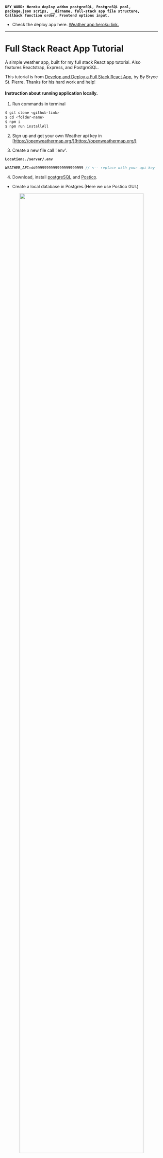 __`KEY_WORD: Heroku deploy addon postgreSQL, PostgreSQL pool, package.json scrips, __dirname, full-stack app file structure, Callback function order, Frontend options input.`__

- Check the deploy app here. [Weather app heroku link.](https://weather-app-demo-2020.herokuapp.com/)

------------------------------------------------------------
# Full Stack React App Tutorial
A simple weather app, built for my full stack React app tutorial. Also features Reactstrap, Express, and PostgreSQL.

This tutorial is from [Develop and Deploy a Full Stack React App](https://brycestpierre.com/full-stack-react-app/), by By Bryce St. Pierre. Thanks for his hard work and help! 

#### Instruction about running application locally.

1. Run commands in terminal
```bash
$ git clone <github-link>
$ cd <folder-name>
$ npm i
$ npm run installAll
```

2. Sign up and get your own Weather api key in [https://openweathermap.org/](https://openweathermap.org/)

3. Create a new file call '.env'.

__`Location:./server/.env`__
```js
WEATHER_API=dd9999999999999999999999 // <-- replace with your api key
```

4. Download, install [postgreSQL](https://www.postgresql.org/) and [Postico](https://eggerapps.at/postico/).
- Create a local database in Postgres.(Here we use Postico GUI.)

<p align="center">
<img src="./assets/p29-01.png" width=90%>
</p>

------------------------------------------------------------

5. Create a table.

<p align="center">
<img src="./assets/p29-02.png" width=90%>
</p>

```sql
CREATE TABLE cities (
	id serial NOT NULL,
	city_name character varying(50) NOT NULL,
	PRIMARY KEY (id)
)
```
------------------------------------------------------------


5. Run the app in local.
```bash
$ npm run dev
```
------------------------------------------------------------

# Web development tools (Part 29)

- #### Click here: [BACK TO NAVIGASTION](https://github.com/DonghaoWu/WebDev-tools-demo/blob/master/README.md)

## `Section: Deploy.` (Basic)

### `Summary`: In this documentation, we learn to deploy a fullstack application with tech stack React, Node, Express and Postgres.

### `Check Dependencies & Tools:`

`Backend:`
- body-parser
- cookie-parser
- dotenv
- express
- pg :star:(8.3.0)
- request
- request-promise

`Frontend:`
- bootstrap
- lodash
- lodash.template
- merge
- react
- react-dom
- react-scripts
- reactstrap

------------------------------------------------------------

#### `本章背景：`
- 本章是一个很简单的部署全栈应用程序的教程，使用的技术栈包括：React，Node，Express，Postgres，部署平台是 Heroku。

- 本实例有三个特点，第一个是全栈部署，第二是使用 Postgres 部署，有比较大的实用指导意义，第三时作者对于 SQL database 的设置比较原生，也是一个很好学习的机会。

- 自己对原本的文件结构进行调整，对应的 package.json 也进行了修改，是一个很好的学习机会。[heroku customize nodejs scripts](https://devcenter.heroku.com/articles/nodejs-support)

------------------------------------------------------------
- 设计思路：

1. 后端思路：重点是 pool 的设置。

2. 前端思路：正常设置，还有配置 proxy。

3. 可以补充的工作：
    - 加入 redis & Authentication。
    - 增加前端错误信息显示条，比如说前端和后端都遇到错误，前端进行页面跳转并显示来自后端的错误信息。
    - 提升 code 的逻辑，减少重复。
    - 增加 errorHandler。
------------------------------------------------------------

### <span id="29.0">`Brief Contents & codes position`</span>

- #### Click here: [BACK TO NAVIGASTION](https://github.com/DonghaoWu/WebDev-tools-demo/blob/master/README.md)

- [29.1 Change file structure.](#29.1)
- [29.2 Backend setup.](#29.2)
- [29.3 Frontend setup.](#29.3)
- [29.4 Deploy in heroku.](#29.4)
- [29.5 Redeploy.](#29.5)
- [29.6 ‘pg’ Dependency version update.](#29.6)
- [29.7 PostgreSQL pool.](#29.7)

------------------------------------------------------------

### <span id="29.1">`Step1: Change file structure.`</span>

- #### Click here: [BACK TO CONTENT](#29.0)

1. 传统的 fullstack 文件结构（网上常见的 heroku deploy 教程结构），[查看这里：Weather-RNEP-heroku-old](https://github.com/DonghaoWu/Weather-RNEP-heroku-old)

  - 之前的结构是把前端 app 放在大文件夹里面，前端 app 有自己的 package.json，但是后端 app 不是独立的，它跟全局共用一个 package.json，所以之前一共有两个 package.json，分别是：

  __`Location:./package.json`__

  ```json
  {
    "name": "postgres-deploy-heroku",
    "version": "1.0.0",
    "description": "A tutorial about deploy a postgres fullstack application.",
    "main": "index.js",
    "scripts": {
      "dev": "concurrently \"npm run server\" \"npm run client\"",
      "client": "npm start --prefix client",
      "server": "nodemon server",
      "start": "node server",
      "heroku-postbuild": "cd client && npm install && npm run build"
    },
    "repository": {
      "type": "git",
      "url": "git+https://github.com/DonghaoWu/deploy-example-heroku.git"
    },
    "keywords": [
      "postgres-deploy-heroku"
    ],
    "author": "Donghao",
    "license": "ISC",
    "bugs": {
      "url": "https://github.com/DonghaoWu/deploy-example-heroku/issues"
    },
    "homepage": "https://github.com/DonghaoWu/deploy-example-heroku#readme",
    "devDependencies": {
      "concurrently": "^5.2.0",
      "nodemon": "^2.0.4"
    },
    "dependencies": {
      "body-parser": "^1.19.0",
      "cookie-parser": "^1.4.5",
      "dotenv": "^8.2.0",
      "express": "^4.17.1",
      "pg": "^8.3.0",
      "request": "^2.88.2",
      "request-promise": "^4.2.6"
    }
  }
  ```

  __`Location:./client/package.json`__

  ```json
    
  {
    "name": "client",
    "version": "0.1.0",
    "private": true,
    "dependencies": {
      "bootstrap": "^4.3.1",
      "lodash": "^4.17.19",
      "lodash.template": "^4.5.0",
      "merge": "^1.2.1",
      "react": "^16.5.1",
      "react-dom": "^16.5.1",
      "react-scripts": "^3.4.1",
      "reactstrap": "^6.4.0"
    },
    "scripts": {
      "start": "react-scripts start",
      "build": "react-scripts build",
      "test": "react-scripts test --env=jsdom",
      "eject": "react-scripts eject"
    },
    "proxy": "http://localhost:5000",
    "browserslist": {
      "production": [
        ">0.2%",
        "not dead",
        "not op_mini all"
      ],
      "development": [
        "last 1 chrome version",
        "last 1 firefox version",
        "last 1 safari version"
      ]
    }
  }
  ```

2. 修改后，把后端 app 独立起来，使后端 app 有自己的 package.json，这需要把一些 dependency 转移到 server 文件夹中，同时对根目录的 package.json 进行修改。

```diff
+ ./client/package.json 不用修改
```

__`Location:./package.json`__

```diff
{
  "name": "postgres-deploy-heroku",
  "version": "1.0.0",
  "description": "A tutorial about deploy a postgres fullstack application.",
  "main": "index.js",
  "scripts": {
+   "installAll": "concurrently \"npm run installServer\" \"npm run installClient\"",
+   "installServer": "cd server && npm install",
+   "installClient": "cd client && npm install",
+   "dev": "concurrently \"npm run server\" \"npm run client\"",
+   "client": "npm start --prefix client",
+   "server": "npm run server --prefix server",
+   "start": "npm start --prefix server",
+   "heroku-prebuild": "cd server && npm install",
+   "heroku-postbuild": "cd client && npm install && npm run build"
  },
  "repository": {
    "type": "git",
    "url": "git+https://github.com/DonghaoWu/deploy-example-heroku.git"
  },
  "keywords": [
    "postgres-deploy-heroku"
  ],
  "author": "Donghao",
  "license": "ISC",
  "bugs": {
    "url": "https://github.com/DonghaoWu/deploy-example-heroku/issues"
  },
  "homepage": "https://github.com/DonghaoWu/deploy-example-heroku#readme",
  "devDependencies": {
+   "concurrently": "^5.2.0"
  }
}
```

__`Location:./server/package.json`__

```diff
{
  "name": "server",
  "version": "1.0.0",
  "description": "",
  "main": "index.js",
  "scripts": {
    "server": "nodemon index.js",
    "start": "node index.js"
  },
  "author": "",
  "license": "ISC",
  "dependencies": {
+   "body-parser": "^1.19.0",
+   "cookie-parser": "^1.4.5",
+   "dotenv": "^8.2.0",
+   "express": "^4.17.1",
+   "pg": "^8.3.0",
+   "request": "^2.88.2",
+   "request-promise": "^4.2.6"
  },
  "devDependencies": {
+   "nodemon": "^2.0.4"
  }
}
```
#### `Comment:`
1. 修改文件结构确实使工作量增多了，但这样做能够最大程度保持前端 app 和后端 app 能独立一个文件夹，使用起来会清楚很多。

### <span id="29.2">`Step2: Backend setup.`</span>

- #### Click here: [BACK TO CONTENT](#29.0)

#### Backend 主要是聚焦在 Database 的设置不一样上面。

1. 之前 smart-brain-prod 的 postgreSQL 设置：

```js
// Step 1, 定义 route function
const handleProfileGet = (req, res, db) => {
  const { id } = req.params;
  db.select('*').from('users').where({ id })
    .then(user => {
      if (user.length) {
        res.json(user[0])
      } else {
        res.status(400).json('Not found')
      }
    })
    .catch(err => res.status(400).json('error getting user'))
}

// Step 2, Database Setup
const knex = require('knex');

const db = knex({
  client: process.env.POSTGRES_CLIENT,
  connection: {
    host: process.env.POSTGRES_HOST,
    user: process.env.POSTGRES_USER,
    password: process.env.POSTGRES_PASSWORD,
    database: process.env.POSTGRES_DB
  }
});

// Step 3, 应用，在 route 中调用 function。
app.get('/profile/:id', auth.requireAuth, (req, res) => { handleProfileGet(req, res, db) })
```

- 或者
```js
// Step 2, Database Setup
const knex = require('knex');

const db = knex({
  client: 'pg',
  connection: process.env.POSTGRES_URI
});
```

2. 本例的 postgreSQL 设置：

```js
// Step 1, Database Setup
const { Pool } = require('pg');

const CONNECTION_STRING = process.env.DATABASE_URL || 'postgresql://postgres:postgres@localhost:5432/weather-db';

class Database {
  constructor() {
    this._pool = new Pool({
      connectionString: CONNECTION_STRING,
    });

    this._pool.on('error', (err, client) => {
      console.error('Unexpected error on idle PostgreSQL client.', err);
      process.exit(-1);
    });
  }

  query(query, ...args) {
    this._pool.connect((err, client, done) => {
      if (err) throw err;
      const params = args.length === 2 ? args[0] : [];
      const callback = args.length === 1 ? args[0] : args[1];

      client.query(query, params, (err, res) => {
        done();
        if (err) {
          console.log(err.stack);
          return callback({ error: 'Database error.' }, null);
        }
        callback({}, res.rows);
      });
    });
  }

  end() {
    this._pool.end();
  }
}

module.exports = new Database();
```

```js
// Step 2, 定义route function
const db = require('../database');

class Cities {
  static retrieveAll (callback) {
    db.query('SELECT city_name from cities', (err, res) => {
      let result = err.error || res;
      callback(result);
    });
  }

  static insert (city, callback) {
    db.query('INSERT INTO cities (city_name) VALUES ($1)', [city], (err, res) => {
      let result = err.error || res;
      callback(result);
    });
  }
}

module.exports = Cities;
```

```js
// Step 3, 应用，在 route 中调用 function。
let express = require('express');
let Cities = require('../models/cities');

let router = express.Router();

router.get('/', (req, res) => {
  Cities.retrieveAll((result) => {
    return res.json(result);
  });
});

router.post('/', (req, res) => {
  let city = req.body.city;

  Cities.insert(city, (result) => {
    return res.json(result);
  });
});

module.exports = router;
```

#### `Comment:`
1. 很明显，本例中使用的 database 设置更复杂更原生，值得学习，而且这里使用了 跟 smart-brain 不一样的 __`pool 概念`__。

2. 试图分析这种原生设置的调用顺序：

```diff
+ API call: `/`
+ client.query('SELECT city_name from cities', [], callback-A);


+ success:
+ callback-A({}, res.rows); //db.query('SELECT city_name from cities', callback-A);
+ callback-B(res); // retrieveAll (callback-B)


- failed
- callback-A({ error: 'Database error.' }, null); //db.query('SELECT city_name from cities', callback-A);
- callback-B(err); // retrieveAll (callback-B)
```


<p align="center">
<img src="./assets/p29-03.png" width=90%>
</p>

-----------------------------------------------------------------

3. 从代码可知，有两个函数是原生的，包括

```js
this._pool.on(param, callback) // callback(err, client)
this._pool.connect(callback) // callback(err, client, done)
client.query(param1, param2, callback) // client 来自 this._pool.connect(callback) 中 callback 的第二个参数。
```

4. 为了方便理解，上面的代码跟源代码有点区别，原版是：

```js
// Step 2, 定义route function
const db = require('../database');

class Cities {
  static retrieveAll (callback) {
    db.query('SELECT city_name from cities', (err, res) => {
      if (err.error)
        return callback(err);
      callback(res);
    });
  }

  static insert (city, callback) {
    db.query('INSERT INTO cities (city_name) VALUES ($1)', [city], (err, res) => {
      if (err.error)
        return callback(err);
      callback(res);
    });
  }
}

module.exports = Cities;
```

```js
// Step 3, 应用，在 route 中调用 function。
let express = require('express');
let Cities = require('../models/cities');

let router = express.Router();

router.get('/', (req, res) => {
  Cities.retrieveAll((err, cities) => {
    if (err)
      return res.json(err);
    return res.json(cities);
  });
});

router.post('/', (req, res) => {
  let city = req.body.city;

  Cities.insert(city, (err, result) => {
    if (err)
      return res.json(err);
    return res.json(result);
  });
});

module.exports = router;
```


### <span id="29.3">`Step3: Frontend setup.`</span>

- #### Click here: [BACK TO CONTENT](#29.0)

1. 配置 proxy：

__`Location:./client/package.json`__

```json
"proxy": "http://localhost:5000"
```

2. 前端代码：

__`Location:./client/src/App.js`__

```jsx
import React, { Component } from 'react';

import {
  Container,
  Navbar,
  NavbarBrand,
  Row,
  Jumbotron,
  InputGroup,
  InputGroupAddon,
  Button,
  FormGroup,
  Input,
  Col
} from 'reactstrap';

import Weather from './Weather';

class App extends Component {
  constructor(props) {
    super(props);

    this.state = {
      weather: null,
      cityList: [],
      newCityName: ''
    };
  }

  getCityList = () => {
    fetch('/api/cities')
      .then(res => res.json())
      .then(res => {
        let cityList = res.map(r => r.city_name);
        this.setState({ cityList });
      });
  };

  handleInputChange = (e) => {
    this.setState({ newCityName: e.target.value });
  };

  handleAddCity = () => {
    fetch('/api/cities', {
      method: 'post',
      headers: { 'Content-Type': 'application/json' },
      body: JSON.stringify({ city: this.state.newCityName })
    })
      .then(res => res.json())
      .then(res => {
        this.getCityList();
        this.setState({ newCityName: '' });
      });
  };

  handleChangeCityAndGetWeather = (e) => {
    let city = e.target.value;
    fetch(`/api/weather/${city}`)
      .then(res => res.json())
      .then(weather => {
        this.setState({ weather });
      });
  }

  componentDidMount() {
    this.getCityList();
  }

  render() {
    return (
      <Container fluid className="centered">
        <Navbar dark color="dark">
          <NavbarBrand href="/">MyWeather</NavbarBrand>
        </Navbar>
        <Row>
          <Col>
            <Jumbotron>
              <h1 className="display-3">MyWeather</h1>
              <p className="lead">The current weather for your favorite cities!</p>
              <InputGroup>
                <Input
                  placeholder="New city name..."
                  value={this.state.newCityName}
                  onChange={this.handleInputChange}
                />
                <InputGroupAddon addonType="append">
                  <Button color="primary" onClick={this.handleAddCity}>Add City</Button>
                </InputGroupAddon>

              </InputGroup>
            </Jumbotron>
          </Col>
        </Row>
        <Row>
          <Col>
            <h1 className="display-5">Current Weather</h1>
            <FormGroup>
              <Input type="select" onChange={this.handleChangeCityAndGetWeather}>
                {this.state.cityList.length === 0 && <option>No cities added yet.</option>}
                {this.state.cityList.length > 0 && <option>Select a city.</option>}
                {this.state.cityList.map((city, i) => <option key={i}>{city}</option>)}
              </Input>
            </FormGroup>
          </Col>
        </Row>
        <Weather data={this.state.weather} />
      </Container>
    );
  }
}

export default App;
```

#### `Comment:`
1. `这里有一个新应用，就是 option 的 handle function 的书写。`

### <span id="29.4">`Step4: Deploy in heroku.`</span>

- #### Click here: [BACK TO CONTENT](#29.0)

1. 设定 static 内容的来源。

__`Location:./server/index.js`__

```js
const ENV = process.env.NODE_ENV;

if(ENV === 'production'){
    app.use(express.static(path.join(__dirname, '../client/build')));
    app.use((req,res)=>{
        res.sendFile(path.join(__dirname,'../client/build/index.html'))
    })
}
```

#### `Comment:`
- 关于 __dirname 的使用。
```js
path.join(__dirname, '../client/build')
// __dirname ---> 当前路径，以字符串表示，是动态显示属性，无论这个 app 在哪里，__dirname 都是指当前文件所在文件夹。
// ‘../client/build’，表示当前文件所在文件夹往上一层，然后进入 client 文件夹，最后定位里面的 build 文件夹。
```

- 参考资料：[How to Use __dirname in Node.js](https://www.digitalocean.com/community/tutorials/nodejs-how-to-use__dirname)

2. Bash heroku 命令 (先注册 heroku 账户)：:star::star::star:

```bash
$ heroku login  # 登录 heroku
$ heroku create <your-app-name> # 定制 app 名字
$ heroku addons:create heroku-postgresql:hobby-dev --name=<your-db-name> # 新增一个 postgreSQL 的 database。

$ heroku addons:attach <your-db-name> --app=<your-app-name> # 设定 app 和 db 对接

$ heroku pg:psql --app <your-app-name> # 进入 app 对应的 db 的命令行

$ =>CREATE TABLE cities (
	id serial NOT NULL,
	city_name character varying(50) NOT NULL,
	PRIMARY KEY (id)
); # 逐行输入，记得最后输入 `;` 表示结束。

\q # 退出 app 对应的 db 的命令行

$ git add .
$ git commit -m'ready for deploy'
$ git push
$ git push heroku master
```


<p align="center">
<img src="./assets/p29-04.png" width=90%>
</p>

-----------------------------------------------------------------


<p align="center">
<img src="./assets/p29-05.png" width=90%>
</p>

-----------------------------------------------------------------


<p align="center">
<img src="./assets/p29-06.png" width=90%>
</p>

-----------------------------------------------------------------

#### `Comment:`
1. 

### <span id="29.5">`Step5: Redploy.`</span>

- #### Click here: [BACK TO CONTENT](#29.0)

1. Bash commands:

```bash
$ git add .
$ git commit -m'ready for deploy'
$ git push heroku master
```

2. 指定连接特定的 heroku app (option)

```bash
$ heroku git:remote -a weather-app-demo-2020 # <specify-app-name>
```

#### `Comment:`
1. 

### <span id="29.6">`Step6: ‘pg’ Dependency version update.`</span>

- #### Click here: [BACK TO CONTENT](#29.0)

1. `"pg": "^8.3.0",`:

__`Location:./server/database/index.js`__

```js
var { Pool } = require('pg');

const CONNECTION_STRING = process.env.DATABASE_URL || 'postgresql://postgres:postgres@localhost:5432/weather-db';

class Database {
  constructor() {
    this._pool = new Pool({
      connectionString: CONNECTION_STRING,
    });

    this._pool.on('error', (err, client) => {
      console.error('Unexpected error on idle PostgreSQL client.', err);
      process.exit(-1);
    });

  }

  query(query, ...args) {
    this._pool.connect((err, client, done) => {
      if (err) throw err;
      const params = args.length === 2 ? args[0] : [];
      const callback = args.length === 1 ? args[0] : args[1];

      client.query(query, params, (err, res) => {
        done();
        if (err) {
          console.log(err.stack);
          return callback({ error: 'Database error.' }, null);
        }
        callback({}, res.rows);
      });
    });

  }

  end() {
    this._pool.end();
  }
}

module.exports = new Database();
```

2. `"pg": "^7.4.3"`:

__`Location:./server/database/index.js`__

```js
var { Pool } = require('pg');

const CONNECTION_STRING = process.env.DATABASE_URL || 'postgresql://postgres:postgres@localhost:5432/weather-db';
const SSL = process.env.NODE_ENV === 'production';

class Database {
  constructor () {
    this._pool = new Pool({
      connectionString: CONNECTION_STRING,
      ssl: SSL
    });

    this._pool.on('error', (err, client) => {
      console.error('Unexpected error on idle PostgreSQL client.', err);
      process.exit(-1);
    });

  }

  query (query, ...args) {
    this._pool.connect((err, client, done) => {
      if (err) throw err;
      const params = args.length === 2 ? args[0] : [];
      const callback = args.length === 1 ? args[0] : args[1];

      client.query(query, params, (err, res) => {
        done();
        if (err) {
          console.log(err.stack);
          return callback({ error: 'Database error.' }, null);
        }
        callback({}, res.rows);
      });
    });
  }

  end () {
    this._pool.end();
  }
}

module.exports = new Database();
```

#### `Comment:`
1. 两个 pg 的版本，对应的配置有不一样，主要是 7 版本需要配置 SSL，8 版本不需要。
2. 其实配置了 SSL 的 8 版本在本地是可以运行的，但是部署在 heroku 上面就不行，出现以下错误：

<p align="center">
<img src="./assets/p29-07.png" width=90%>
</p>

-----------------------------------------------------------------

__`本章用到的全部资料：`__

1. [Develop and Deploy a Full Stack React App](https://brycestpierre.com/full-stack-react-app/)

2. [https://openweathermap.org/](https://openweathermap.org/)

3. [heroku customize nodejs scripts](https://devcenter.heroku.com/articles/nodejs-support)

4. [Weather-RNEP-heroku-old](https://github.com/DonghaoWu/Weather-RNEP-heroku-old)

5. [nodejs连接postgreSQL数据库](https://blog.csdn.net/u013992330/article/details/79281250)

6. [How to connect PostgreSQL to NodeJS right way?](https://stackoverrun.com/cn/q/12054533)

7. [关于Node.js连接postgreSQL并进行数据操作的介绍](https://m.php.cn/article/405563.html)

8. [PostgreSQL Connection Pooling: Part 1 – Pros & Cons](https://scalegrid.io/blog/postgresql-connection-pooling-part-1-pros-and-cons/)

9. [PostgreSQL pooling offical doc](https://node-postgres.com/features/pooling)

10. [How to Use __dirname in Node.js](https://www.digitalocean.com/community/tutorials/nodejs-how-to-use__dirname)

- #### Click here: [BACK TO CONTENT](#29.0)
- #### Click here: [BACK TO NAVIGASTION](https://github.com/DonghaoWu/WebDev-tools-demo/blob/master/README.md)
